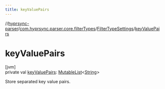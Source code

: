 ```yaml
---
title: keyValuePairs
---
```

//[hyprsync-parser](../../../index.html)/[com.hyprsync.parser.core.filterTypes](../index.html)/[FilterTypeSettings](index.html)/[keyValuePairs](key-value-pairs.html)



# keyValuePairs



[jvm]\
private val [keyValuePairs](key-value-pairs.html): [MutableList](https://kotlinlang.org/api/core/kotlin-stdlib/kotlin.collections/-mutable-list/index.html)&lt;[String](https://kotlinlang.org/api/core/kotlin-stdlib/kotlin/-string/index.html)&gt;



Store separated key value pairs.



